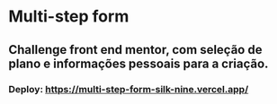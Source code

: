 # Multi-step form

## Challenge front end mentor, com seleção de plano e informações pessoais para a criação.

### Deploy: https://multi-step-form-silk-nine.vercel.app/
